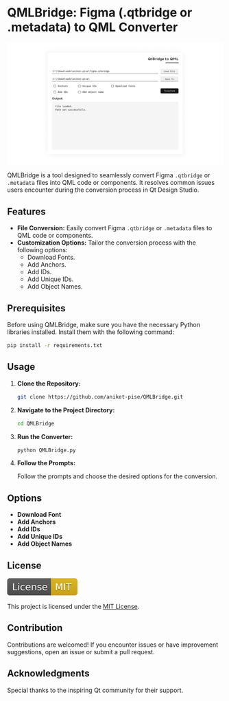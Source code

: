 # QMLBridge: Figma (.qtbridge or .metadata) to QML Converter

[![Banner](assets/image/banner.png)](https://github.com/aniket-pise/QMLBridge)

QMLBridge is a tool designed to seamlessly convert Figma `.qtbridge` or `.metadata` files into QML code or components. It resolves common issues users encounter during the conversion process in Qt Design Studio.

## Features

- **File Conversion:** Easily convert Figma `.qtbridge` or `.metadata` files to QML code or components.
- **Customization Options:** Tailor the conversion process with the following options:
  - Download Fonts.
  - Add Anchors.
  - Add IDs.
  - Add Unique IDs.
  - Add Object Names.

## Prerequisites

Before using QMLBridge, make sure you have the necessary Python libraries installed. Install them with the following command:

```bash
pip install -r requirements.txt
```

## Usage

1. **Clone the Repository:**

    ```bash
    git clone https://github.com/aniket-pise/QMLBridge.git
    ```

2. **Navigate to the Project Directory:**

    ```bash
    cd QMLBridge
    ```

3. **Run the Converter:**

    ```bash
    python QMLBridge.py
    ```

4. **Follow the Prompts:**

    Follow the prompts and choose the desired options for the conversion.

## Options

- **Download Font**
- **Add Anchors**
- **Add IDs**
- **Add Unique IDs**
- **Add Object Names**

## License

[![License: MIT](assets/image/License-MIT.svg)](LICENSE)

This project is licensed under the [MIT License](LICENSE).

## Contribution

Contributions are welcomed! If you encounter issues or have improvement suggestions, open an issue or submit a pull request.

## Acknowledgments

Special thanks to the inspiring Qt community for their support.
